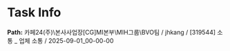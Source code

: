# Task Info

**Path:** 카페24(주)\본사사업장\[CG]MI본부\MIH그룹\BVO팀 / jhkang / [319544] 소통 _ 업체 소통 / 2025-09-01_00-00-00

